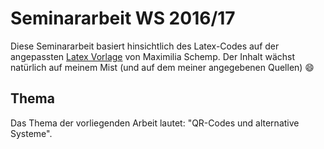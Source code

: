 # Seminararbeit WS 2016/17
 
Diese Seminararbeit basiert hinsichtlich des Latex-Codes auf der angepassten [Latex Vorlage](https://github.com/beac0n/Latex_Vorlage) von Maximilia Schemp. 
Der Inhalt wächst natürlich auf meinem Mist (und auf dem meiner angegebenen Quellen) :smile:
 
 ## Thema
 Das Thema der vorliegenden Arbeit lautet: "QR-Codes und alternative Systeme".

